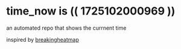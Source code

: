 # time_now is (( 1725102000969 ))

an automated repo that shows the currnent time

inspired by [breakingheatmap](https://github.com/breakingheatmap/breakingheatmap)
